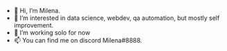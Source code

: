 - 👋 Hi, I’m Milena.
- 👀 I’m interested in data science, webdev, qa automation, but mostly self improvement.
- :hammer: I’m working solo for now
- 📫 You can find me on discord Milena#8888.
